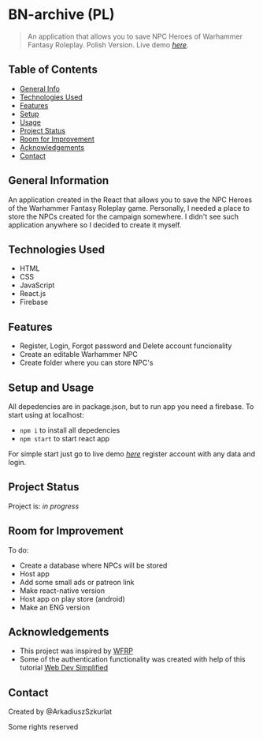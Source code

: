 # BN-archive (PL)
> An application that allows you to save NPC Heroes of Warhammer Fantasy Roleplay. Polish Version.
> Live demo [_here_](https://bn-archive-dev.netlify.app).

## Table of Contents
* [General Info](#general-information)
* [Technologies Used](#technologies-used)
* [Features](#features)
* [Setup](#setup)
* [Usage](#usage)
* [Project Status](#project-status)
* [Room for Improvement](#room-for-improvement)
* [Acknowledgements](#acknowledgements)
* [Contact](#contact)


## General Information
An application created in the React that allows you to save the NPC Heroes of the Warhammer Fantasy Roleplay game. Personally, I needed a place to store the NPCs created for the campaign somewhere. I didn't see such application anywhere so I decided to create it myself.


## Technologies Used
- HTML
- CSS
- JavaScript
- React.js
- Firebase


## Features
- Register, Login, Forgot password and Delete account funcionality
- Create an editable Warhammer NPC
- Create folder where you can store NPC's


## Setup and Usage
All depedencies are in package.json, but to run app you need a firebase.
To start using at localhost:
- `npm i` to install all depedencies
- `npm start` to start react app

For simple start just go to live demo [_here_](bn-archive-dev) register account with any data and login.

## Project Status
Project is: _in progress_ 


## Room for Improvement
To do:
- Create a database where NPCs will be stored
- Host app 
- Add some small ads or patreon link
- Make react-native version 
- Host app on play store (android)
- Make an ENG version

## Acknowledgements
- This project was inspired by [WFRP](https://cubicle7games.com/product/warhammer-fantasy-roleplay-rulebook/)
- Some of the authentication functionality was created with help of this tutorial [Web Dev Simplified](https://www.youtube.com/watch?v=PKwu15ldZ7k&t)

## Contact
Created by @ArkadiuszSzkurlat

Some rights reserved
